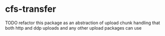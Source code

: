 cfs-transfer
=========================

TODO refactor this package as an abstraction of upload chunk handling that
both http and ddp uploads and any other upload packages can use